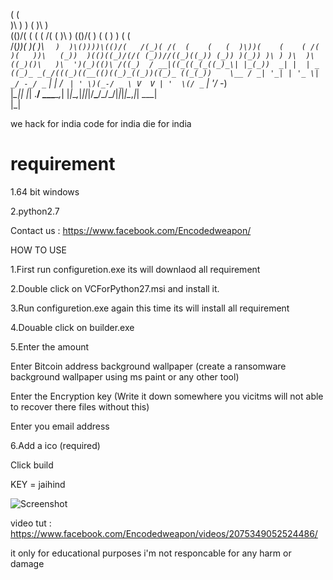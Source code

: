 
 (                                  (                                                  
 )\ )                  )     (      )\ )                                               
(()/(   (  (        ( /(  (  )\ )  (()/(   )              (  (      )      ) (     (   
 /(_))( )( )\ `  )  )\())))\(()/(   /(_)( /(  (    (   (  )\))(    (    ( /( )(   ))\  
(_))  )(()((_)/(/( (_))//((_)((_)) (_)) )(_)) )\ ) )\  )\((_)()\   )\  ')(_)(()\ /((_) 
/ __|((_((_(_((_)_\| |_(_))  _| |  | _ ((_)_ _(_/(((_)((__(()((_)_((_))((_)_ ((_(_))   
\__ / _| '_| | '_ \|  _/ -_/ _` |  |   / _` | ' \)(_-/ _ \ V  V | '  \(/ _` | '_/ -_)  
|___\__|_| |_| .__/ \__\___\__,_|  |_|_\__,_|_||_|/__\___/\_/\_/|_|_|_|\__,_|_| \___|  
             |_|                                                                       
                         
we hack for india code for india die for india

# requirement

1.64 bit windows

2.python2.7

Contact us : https://www.facebook.com/Encodedweapon/

HOW TO USE

1.First run configuretion.exe its will downlaod all requirement

2.Double click on VCForPython27.msi and install it.

3.Run configuretion.exe again this time its will install all requirement

4.Douable click on builder.exe 

5.Enter the amount 

Enter Bitcoin address background wallpaper (create a ransomware background wallpaper using ms paint or any other tool)

Enter the Encryption key (Write it down somewhere you vicitms will not able to recover there files without this)

Enter you  email address

6.Add a ico (required)

Click build

KEY = jaihind

![Screenshot](https://github.com/ScRiPt1337/Scripted-Ransomware-builder/blob/master/ss.jpeg)

video tut : https://www.facebook.com/Encodedweapon/videos/2075349052524486/

it only for educational purposes  i'm not responcable for any harm or damage

